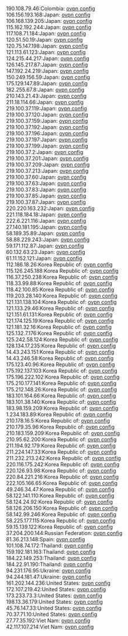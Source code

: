 190.108.79.46:Colombia: [ovpn config](vpn/190_108_79_46.ovpn)  
106.156.193.168:Japan: [ovpn config](vpn/106_156_193_168.ovpn)  
106.168.139.205:Japan: [ovpn config](vpn/106_168_139_205.ovpn)  
115.162.192.244:Japan: [ovpn config](vpn/115_162_192_244.ovpn)  
117.108.71.184:Japan: [ovpn config](vpn/117_108_71_184.ovpn)  
120.51.50.19:Japan: [ovpn config](vpn/120_51_50_19.ovpn)  
120.75.147.198:Japan: [ovpn config](vpn/120_75_147_198.ovpn)  
121.113.61.123:Japan: [ovpn config](vpn/121_113_61_123.ovpn)  
124.215.44.217:Japan: [ovpn config](vpn/124_215_44_217.ovpn)  
126.145.217.87:Japan: [ovpn config](vpn/126_145_217_87.ovpn)  
147.192.24.219:Japan: [ovpn config](vpn/147_192_24_219.ovpn)  
150.249.156.59:Japan: [ovpn config](vpn/150_249_156_59.ovpn)  
175.129.147.89:Japan: [ovpn config](vpn/175_129_147_89.ovpn)  
182.255.67.8:Japan: [ovpn config](vpn/182_255_67_8.ovpn)  
210.143.21.43:Japan: [ovpn config](vpn/210_143_21_43.ovpn)  
211.18.114.66:Japan: [ovpn config](vpn/211_18_114_66.ovpn)  
219.100.37.119:Japan: [ovpn config](vpn/219_100_37_119.ovpn)  
219.100.37.120:Japan: [ovpn config](vpn/219_100_37_120.ovpn)  
219.100.37.159:Japan: [ovpn config](vpn/219_100_37_159.ovpn)  
219.100.37.192:Japan: [ovpn config](vpn/219_100_37_192.ovpn)  
219.100.37.196:Japan: [ovpn config](vpn/219_100_37_196.ovpn)  
219.100.37.197:Japan: [ovpn config](vpn/219_100_37_197.ovpn)  
219.100.37.199:Japan: [ovpn config](vpn/219_100_37_199.ovpn)  
219.100.37.2:Japan: [ovpn config](vpn/219_100_37_2.ovpn)  
219.100.37.201:Japan: [ovpn config](vpn/219_100_37_201.ovpn)  
219.100.37.209:Japan: [ovpn config](vpn/219_100_37_209.ovpn)  
219.100.37.213:Japan: [ovpn config](vpn/219_100_37_213.ovpn)  
219.100.37.60:Japan: [ovpn config](vpn/219_100_37_60.ovpn)  
219.100.37.63:Japan: [ovpn config](vpn/219_100_37_63.ovpn)  
219.100.37.83:Japan: [ovpn config](vpn/219_100_37_83.ovpn)  
219.100.37.85:Japan: [ovpn config](vpn/219_100_37_85.ovpn)  
219.100.37.87:Japan: [ovpn config](vpn/219_100_37_87.ovpn)  
220.220.163.232:Japan: [ovpn config](vpn/220_220_163_232.ovpn)  
221.118.184.18:Japan: [ovpn config](vpn/221_118_184_18.ovpn)  
222.6.221.116:Japan: [ovpn config](vpn/222_6_221_116.ovpn)  
27.140.181.195:Japan: [ovpn config](vpn/27_140_181_195.ovpn)  
58.189.35.89:Japan: [ovpn config](vpn/58_189_35_89.ovpn)  
58.88.229.243:Japan: [ovpn config](vpn/58_88_229_243.ovpn)  
59.171.112.87:Japan: [ovpn config](vpn/59_171_112_87.ovpn)  
60.132.63.23:Japan: [ovpn config](vpn/60_132_63_23.ovpn)  
61.11.152.121:Japan: [ovpn config](vpn/61_11_152_121.ovpn)  
112.186.18.26:Korea Republic of: [ovpn config](vpn/112_186_18_26.ovpn)  
115.126.245.188:Korea Republic of: [ovpn config](vpn/115_126_245_188.ovpn)  
116.37.250.238:Korea Republic of: [ovpn config](vpn/116_37_250_238.ovpn)  
118.33.99.88:Korea Republic of: [ovpn config](vpn/118_33_99_88.ovpn)  
118.42.100.85:Korea Republic of: [ovpn config](vpn/118_42_100_85.ovpn)  
119.203.28.140:Korea Republic of: [ovpn config](vpn/119_203_28_140.ovpn)  
121.131.138.104:Korea Republic of: [ovpn config](vpn/121_131_138_104.ovpn)  
121.133.29.46:Korea Republic of: [ovpn config](vpn/121_133_29_46.ovpn)  
121.151.61.131:Korea Republic of: [ovpn config](vpn/121_151_61_131.ovpn)  
121.174.125.19:Korea Republic of: [ovpn config](vpn/121_174_125_19.ovpn)  
121.181.32.16:Korea Republic of: [ovpn config](vpn/121_181_32_16.ovpn)  
125.132.7.176:Korea Republic of: [ovpn config](vpn/125_132_7_176.ovpn)  
125.242.58.124:Korea Republic of: [ovpn config](vpn/125_242_58_124.ovpn)  
128.134.17.235:Korea Republic of: [ovpn config](vpn/128_134_17_235.ovpn)  
14.43.243.151:Korea Republic of: [ovpn config](vpn/14_43_243_151.ovpn)  
14.43.246.58:Korea Republic of: [ovpn config](vpn/14_43_246_58.ovpn)  
175.123.40.96:Korea Republic of: [ovpn config](vpn/175_123_40_96.ovpn)  
175.192.137.103:Korea Republic of: [ovpn config](vpn/175_192_137_103.ovpn)  
175.196.222.102:Korea Republic of: [ovpn config](vpn/175_196_222_102.ovpn)  
175.210.177.141:Korea Republic of: [ovpn config](vpn/175_210_177_141.ovpn)  
175.212.148.26:Korea Republic of: [ovpn config](vpn/175_212_148_26.ovpn)  
183.101.164.66:Korea Republic of: [ovpn config](vpn/183_101_164_66.ovpn)  
183.101.38.140:Korea Republic of: [ovpn config](vpn/183_101_38_140.ovpn)  
183.98.159.209:Korea Republic of: [ovpn config](vpn/183_98_159_209.ovpn)  
1.234.183.89:Korea Republic of: [ovpn config](vpn/1_234_183_89.ovpn)  
210.178.16.5:Korea Republic of: [ovpn config](vpn/210_178_16_5.ovpn)  
210.179.35.96:Korea Republic of: [ovpn config](vpn/210_179_35_96.ovpn)  
210.183.159.209:Korea Republic of: [ovpn config](vpn/210_183_159_209.ovpn)  
210.95.62.200:Korea Republic of: [ovpn config](vpn/210_95_62_200.ovpn)  
211.194.92.179:Korea Republic of: [ovpn config](vpn/211_194_92_179.ovpn)  
211.224.147.33:Korea Republic of: [ovpn config](vpn/211_224_147_33.ovpn)  
211.232.213.242:Korea Republic of: [ovpn config](vpn/211_232_213_242.ovpn)  
220.116.175.242:Korea Republic of: [ovpn config](vpn/220_116_175_242.ovpn)  
220.126.93.98:Korea Republic of: [ovpn config](vpn/220_126_93_98.ovpn)  
220.84.221.216:Korea Republic of: [ovpn config](vpn/220_84_221_216.ovpn)  
222.105.166.65:Korea Republic of: [ovpn config](vpn/222_105_166_65.ovpn)  
49.246.34.47:Korea Republic of: [ovpn config](vpn/49_246_34_47.ovpn)  
58.122.141.110:Korea Republic of: [ovpn config](vpn/58_122_141_110.ovpn)  
58.124.24.92:Korea Republic of: [ovpn config](vpn/58_124_24_92.ovpn)  
58.126.206.150:Korea Republic of: [ovpn config](vpn/58_126_206_150.ovpn)  
58.142.99.246:Korea Republic of: [ovpn config](vpn/58_142_99_246.ovpn)  
58.225.177.115:Korea Republic of: [ovpn config](vpn/58_225_177_115.ovpn)  
59.15.139.122:Korea Republic of: [ovpn config](vpn/59_15_139_122.ovpn)  
37.204.200.144:Russian Federation: [ovpn config](vpn/37_204_200_144.ovpn)  
81.36.213.148:Spain: [ovpn config](vpn/81_36_213_148.ovpn)  
101.108.74.172:Thailand: [ovpn config](vpn/101_108_74_172.ovpn)  
159.192.181.163:Thailand: [ovpn config](vpn/159_192_181_163.ovpn)  
184.22.149.253:Thailand: [ovpn config](vpn/184_22_149_253.ovpn)  
184.22.91.190:Thailand: [ovpn config](vpn/184_22_91_190.ovpn)  
94.231.176.95:Ukraine: [ovpn config](vpn/94_231_176_95.ovpn)  
94.244.181.47:Ukraine: [ovpn config](vpn/94_244_181_47.ovpn)  
161.202.144.236:United States: [ovpn config](vpn/161_202_144_236.ovpn)  
172.107.219.42:United States: [ovpn config](vpn/172_107_219_42.ovpn)  
173.233.73.3:United States: [ovpn config](vpn/173_233_73_3.ovpn)  
198.13.36.179:United States: [ovpn config](vpn/198_13_36_179.ovpn)  
45.76.147.33:United States: [ovpn config](vpn/45_76_147_33.ovpn)  
70.37.71.10:United States: [ovpn config](vpn/70_37_71_10.ovpn)  
27.77.35.192:Viet Nam: [ovpn config](vpn/27_77_35_192.ovpn)  
42.117.107.214:Viet Nam: [ovpn config](vpn/42_117_107_214.ovpn)  
